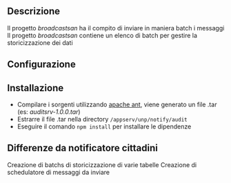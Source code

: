 ## Descrizione

Il progetto _broadcastsan_ ha il compito di inviare in maniera batch i messaggi
Il progetto _broadcastsan_ contiene un elenco di batch per gestire la storicizzazione dei dati

## Configurazione

## Installazione

* Compilare i sorgenti utilizzando [apache ant](https://ant.apache.org/), viene generato un file .tar (es: _auditsrv-1.0.0.tar_)
* Estrarre il file .tar nella directory `/appserv/unp/notify/audit`
* Eseguire il comando `npm install` per installare le dipendenze

## Differenze da notificatore cittadini
Creazione di batchs di storicizzazione di varie tabelle
Creazione di schedulatore di messaggi da inviare